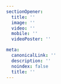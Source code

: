 ```yaml
---
sectionOpener:
  title: ''
  image: ''
  video: ''
  mobile: ''
  videoPoster: ''

meta:
  canonicalLink: ''
  description: ''
  noindex: false
  title: ''
---
```


<!-- Use this to force Gatsby to correctly determine optional images/file schema -->
